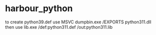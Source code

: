 # harbour_python

to create python39.def use MSVC dumpbin.exe /EXPORTS python311.dll then use lib.exe /def:python311.def /out:python311.lib

